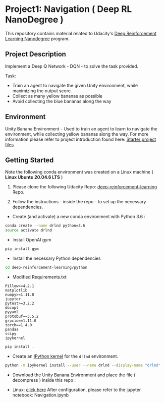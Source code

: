 # Project1: Navigation ( Deep RL NanoDegree )

This repository contains material related to Udacity's [Deep Reinforcement Learning Nanodegree](https://www.udacity.com/course/deep-reinforcement-learning-nanodegree--nd893) program. 

## Project Description

Implement a Deep Q Network - DQN - to solve the task provided. 

Task:
- Train an agent to navigate the given Unity environment, while maximizing the output score.
- Collect as many yellow bananas as possible
- Avoid collecting the blue bananas along the way

## Environment

Unity Banana Environment - Used to train an agent to learn to navigate the environment, while collecting yellow bananas along the way. For more information please refer to project introduction found here: [Starter project files](https://github.com/udacity/deep-reinforcement-learning/tree/master/p1_navigation)

## Getting Started 

Note the following conda environment was created on a Linux machine ( __Linux Ubuntu 20.04.6 LTS__ ) 

1. Please clone the following Udacity Repo: [deep-reinforcement-learning](https://github.com/udacity/deep-reinforcement-learning) Repo.

2. Follow the instructions - inside the repo - to set up the necessary dependencies. 
* Create (and activate) a new conda environment with Python 3.6 : 
```bash
conda create --name drlnd python=3.6
source activate drlnd
```
* Install OpenAI gym
```bash
pip install gym
```
* Install the necessary Python dependencies 
```bash
cd deep-reinforcement-learning/python
```
- Modified Requirements.txt 
```text
Pillow>=4.2.1
matplotlib
numpy>=1.11.0
jupyter
pytest>=3.2.2
docopt
pyyaml
protobuf==3.5.2
grpcio==1.11.0
torch==1.4.0
pandas
scipy
ipykernel
```
```bash
pip install .
```
* Create an [IPython kernel](http://ipython.readthedocs.io/en/stable/install/kernel_install.html) for the `drlnd` environment. 
```bash
python -m ipykernel install --user --name drlnd --display-name "drlnd"
```
* Download the Unity Banana Environment and place the file ( decompress ) inside this repo :
- Linux: [click here](https://s3-us-west-1.amazonaws.com/udacity-drlnd/P1/Banana/Banana_Linux.zip)
After configuration, please refer to the jupyter notebook: Navigation.ipynb
